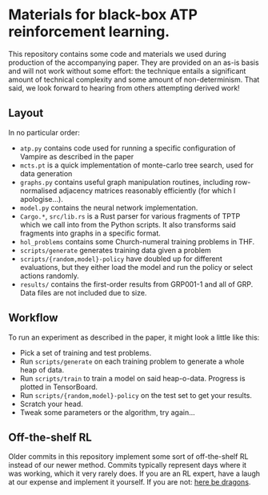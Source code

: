 # Materials for black-box ATP reinforcement learning.

This repository contains some code and materials we used during production of the accompanying paper.
They are provided on an as-is basis and will not work without some effort: the technique entails a significant amount of technical complexity and some amount of non-determinism.
That said, we look forward to hearing from others attempting derived work!

## Layout
In no particular order:

- `atp.py` contains code used for running a specific configuration of Vampire as described in the paper
- `mcts.pt` is a quick implementation of monte-carlo tree search, used for data generation
- `graphs.py` contains useful graph manipulation routines, including row-normalised adjacency matrices reasonably efficiently (for which I apologise...).
- `model.py` contains the neural network implementation.
- `Cargo.*`, `src/lib.rs` is a Rust parser for various fragments of TPTP which we call into from the Python scripts. It also transforms said fragments into graphs in a specific format.
- `hol_problems` contains some Church-numeral training problems in THF.
- `scripts/generate` generates training data given a problem
- `scripts/{random,model}-policy` have doubled up for different evaluations, but they either load the model and run the policy or select actions randomly.
- `results/` contains the first-order results from GRP001-1 and all of GRP. Data files are not included due to size.

## Workflow
To run an experiment as described in the paper, it might look a little like this:
- Pick a set of training and test problems.
- Run `scripts/generate` on each training problem to generate a whole heap of data.
- Run `scripts/train` to train a model on said heap-o-data. Progress is plotted in TensorBoard.
- Run `scripts/{random,model}-policy` on the test set to get your results.
- Scratch your head.
- Tweak some parameters or the algorithm, try again...

## Off-the-shelf RL
Older commits in this repository implement some sort of off-the-shelf RL instead of our newer method.
Commits typically represent days where it was working, which it very rarely does.
If you are an RL expert, have a laugh at our expense and implement it yourself.
If you are not: [here be dragons](https://www.alexirpan.com/2018/02/14/rl-hard.html).
